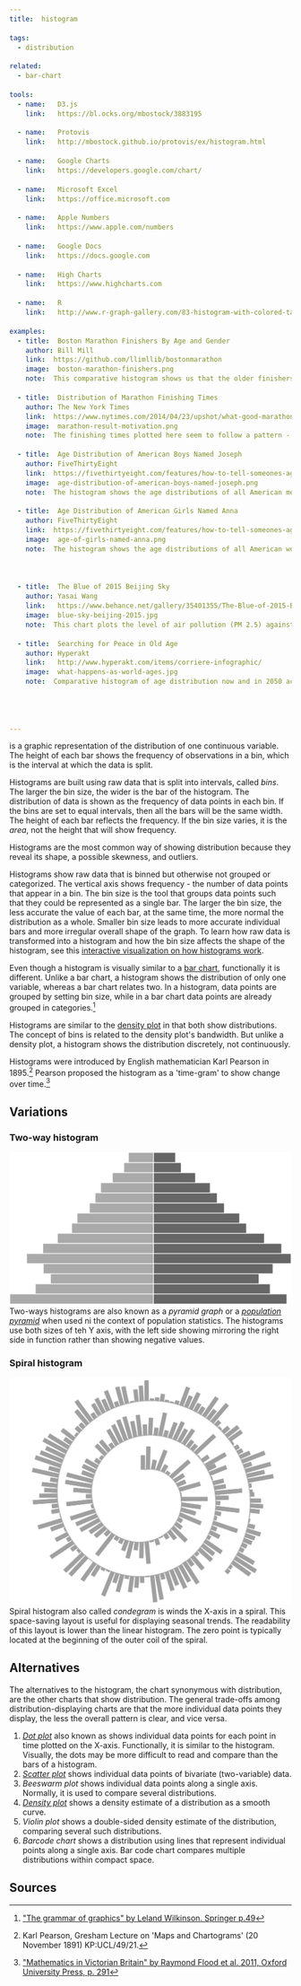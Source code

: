 ```yaml
---
title:  histogram

tags: 
  - distribution

related:
  - bar-chart

tools:
  - name:   D3.js
    link:   https://bl.ocks.org/mbostock/3883195

  - name:   Protovis
    link:   http://mbostock.github.io/protovis/ex/histogram.html

  - name:   Google Charts
    link:   https://developers.google.com/chart/

  - name:   Microsoft Excel
    link:   https://office.microsoft.com

  - name:   Apple Numbers
    link:   https://www.apple.com/numbers

  - name:   Google Docs
    link:   https://docs.google.com

  - name:   High Charts
    link:   https://www.highcharts.com

  - name:   R
    link:   http://www.r-graph-gallery.com/83-histogram-with-colored-tail/

examples:
  - title:  Boston Marathon Finishers By Age and Gender
    author: Bill Mill
    link:  https://github.com/llimllib/bostonmarathon
    image:  boston-marathon-finishers.png
    note:  This comparative histogram shows us that the older finishers are male, or it could be that older women do not even enter the race.
 
  - title:  Distribution of Marathon Finishing Times
    author: The New York Times
    link:  https://www.nytimes.com/2014/04/23/upshot/what-good-marathons-and-bad-investments-have-in-common.html?_r=0
    image:  marathon-result-motivation.png
    note:  The finishing times plotted here seem to follow a pattern - there is a drop in people finishing after every round number.
 
  - title:  Age Distribution of American Boys Named Joseph
    author: FiveThirtyEight
    link:  https://fivethirtyeight.com/features/how-to-tell-someones-age-when-all-you-know-is-her-name
    image:  age-distribution-of-american-boys-named-joseph.png
    note:  The histogram shows the age distributions of all American men named Joseph who were alive in 2014. Most alive Josephs were 37 years old. Above the histogram, a line chart shows how many Josephs were born each year, with a peak in 1914.
  
  - title:  Age Distribution of American Girls Named Anna
    author: FiveThirtyEight
    link:  https://fivethirtyeight.com/features/how-to-tell-someones-age-when-all-you-know-is-her-name
    image:  age-of-girls-named-anna.png
    note:  The histogram shows the age distributions of all American women named Anna, who were alive in 2014. (Anna happens to be an extraordinarily enduring name, with about a quarter of Annas being under age 14 and a quarter over the age 62 in 2014. You can see this in the box plot examples.) Most alive Annas were 31 years old. Above the histogram, a line chart shows how many Annas were born a year.
    

    
  - title:  The Blue of 2015 Beijing Sky
    author: Yasai Wang
    link:   https://www.behance.net/gallery/35401355/The-Blue-of-2015-Beijing-Sky
    image:  blue-sky-beijing-2015.jpg
    note:  This chart plots the level of air pollution (PM 2.5) against the color of the sky. The circular layout here creates the feeling of the cyclical nature of the calendar, but it also makes the bars of the histogram more difficult to compare. Still, we can see on a macro level that winter sees higher levels of pollution.

  - title:  Searching for Peace in Old Age
    author: Hyperakt
    link:   http://www.hyperakt.com/items/corriere-infographic/
    image:  what-happens-as-world-ages.jpg
    note:  Comparative histogram of age distribution now and in 2050 across all parts of the world.


 

---
```


is a graphic representation of the distribution of one continuous variable.  The height of each bar shows the frequency of observations in a bin, which is the interval at which the data is split.

<!--more-->
Histograms are built using raw data that is split into intervals, called *bins*. The larger the bin size, the wider is the bar of the histogram. The distribution of data is shown as the frequency of data points in each bin. If the bins are set to equal intervals, then all the bars will be the same width. The height of each bar reflects the frequency. If the bin size varies, it is the *area*, not the height that will show frequency.

Histograms are the most common way of showing distribution because they reveal its shape, a possible skewness, and outliers.

Histograms show raw data that is binned but otherwise not grouped or categorized. The vertical axis shows frequency - the number of data points that appear in a bin. The bin size is the tool that groups data points such that they could be represented as a single bar. The larger the bin size, the less accurate the value of each bar, at the same time, the more normal the distribution as a whole. Smaller bin size leads to more accurate individual bars and more irregular overall shape of the graph. To learn how raw data is transformed into a histogram and how the bin size affects the shape of the histogram, see this [interactive visualization on how histograms work](http://tinlizzie.org/histograms).

Even though a histogram is visually similar to a [bar chart](/bar-chart), functionally it is different. Unlike a bar chart, a histogram shows the distribution of only one variable, whereas a bar chart relates two. In a histogram, data points are grouped by setting bin size, while in a bar chart data points are already grouped in categories.[^wilkinson] 

Histograms are similar to the [density plot](/density-plot) in that both show distributions. The concept of bins is related to the density plot's bandwidth. But unlike a density plot, a histogram shows the distribution discretely, not continuously.

Histograms were introduced by English mathematician Karl Pearson in 1895.[^pearson] Pearson proposed the histogram as a 'time-gram' to show change over time.[^flood]

## Variations

### Two-way histogram
<img src="two-way-histogram.svg" alt="two-way histogram" class="f-right-half" /> Two-ways histograms are also known as a *pyramid graph* or a *[population pyramid](/population-pyramid)* when used ni the context of population statistics. The histograms use both sizes of teh Y axis, with the left side showing mirroring the right side in function rather than showing negative values.

### Spiral histogram
<img src="spiral-histogram.svg" alt="two-way histogram" class="f-right-half" />   Spiral histogram also called *condegram* is winds the X-axis in a spiral. This space-saving layout is useful for displaying seasonal trends. The readability of this layout is lower than the linear histogram. The zero point is typically located at the beginning of the outer coil of the spiral.

## Alternatives
The alternatives to the histogram, the chart synonymous with distribution, are the other charts that show distribution.
The general trade-offs among distribution-displaying charts are that the more individual data points they display, the less the overall pattern is clear, and vice versa. 

1. [*Dot plot*](/dot-plot) also known as shows individual data points for each point in time plotted on the X-axis. Functionally, it is similar to the histogram. Visually, the dots may be more difficult to read and compare than the bars of a histogram. 
2. [*Scatter plot*](/scatter-plot) shows individual data points of bivariate (two-variable) data.
3. *Beeswarm plot* shows individual data points along a single axis. Normally, it is used to compare several distributions.
4. [*Density plot*](/density-plot) shows a density estimate of a distribution as a smooth curve.
5. *Violin plot* shows a double-sided density estimate of the distribution, comparing several such distributions.
6. *Barcode chart* shows a distribution using lines that represent individual points along a single axis. Bar code chart compares multiple distributions within compact space.

## Sources

[^wilkinson]:  ["The grammar of graphics" by Leland Wilkinson. Springer p.49](https://www.cs.uic.edu/~wilkinson/TheGrammarOfGraphics/GOG.html)
[^pearson]: Karl Pearson, Gresham Lecture on 'Maps and Chartograms' (20 November 1891) KP:UCL/49/21.
[^flood]: ["Mathematics in Victorian Britain" by Raymond Flood et al. 2011, Oxford University Press, p. 291](https://books.google.fr/books?id=l5YiddUUfl4C)
